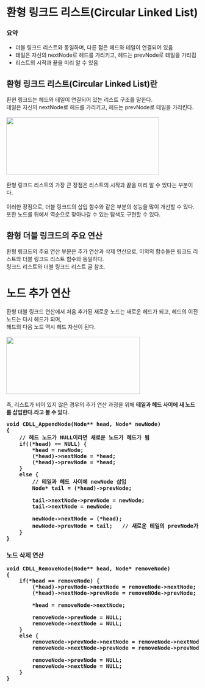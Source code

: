 # 환형 링크드 리스트(Circular Linked List)

### 요약
<ul>
<li>더블 링크드 리스트와 동일하며, 다른 점은 헤드와 테일이 연결되어 있음</li>
<li>테일은 자신의 nextNode로 헤드를 가리키고, 헤드는 prevNode로 테일을 가리킴</li>
<li>리스트의 시작과 끝을 미리 알 수 있음</li>
</ul>

## 환형 링크드 리스트(Circular Linked List)란
환현 링크드는 헤드와 테일이 연결되어 있는 리스트 구조를 말한다.
<br>
테일은 자신의 nextNode로 헤드를 가리키고, 헤드는 prevNode로 테일을 가리킨다.
<br>
<br>
<img src="https://user-images.githubusercontent.com/87363461/200290277-2ce397c2-bea9-49c3-9a47-e3976ff7df72.JPG" width="400" height="150">
<br>
<br>
환형 링크드 리스트의 가장 큰 장점은 리스트의 시작과 끝을 미리 알 수 있다는 부분이다.
<br>
<br>
이러한 장점으로, 더블 링크드의 삽입 함수와 같은 부분의 성능을 많이 개선할 수 있다.
<br>
또한 노드를 뒤에서 역순으로 찾아나갈 수 있는 탐색도 구현할 수 있다.

## 환형 더블 링크드의 주요 연산
환형 링크드의 주요 연산 부분은 추가 연산과 삭제 연산으로, 이외의 함수들은 링크드 리스트와 더블 링크드 리스트 함수와 동일하다.
<br>
링크드 리스트와 더블 링크드 리스트 글 참조.

# 노드 추가 연산
환형 더블 링크드 연산에서 처음 추가된 새로운 노드는 새로운 헤드가 되고, 헤드의 이전 노드는 다시 헤드가 되며,
<br>
헤드의 다음 노드 역시 헤드 자신이 된다.
<br>
<br>
<img src="https://user-images.githubusercontent.com/87363461/200291184-a8b1d8b7-be79-42ca-a18b-e6835c06a6cf.JPG" width="350" height="150">
<br>
<br>
즉, 리스트가 비어 있지 않은 경우의 추가 연산 과정을 위해 <b>테일과 헤드 사이에 새 노드를 삽입한다.<b>라고 볼 수 있다.
<pre>
void CDLL_AppendNode(Node** head, Node* newNode)
{
    // 헤드 노드가 NULL이라면 새로운 노드가 헤드가 됨
    if((*head) == NULL) {
        *head = newNode;
        (*head)->nextNode = *head;
        (*head)->prevNode = *head;
    }
    else {
        // 테일과 헤드 사이에 newNode 삽입
        Node* tail = (*head)->prevNode;
        
        tail->nextNode->prevNode = newNode;
        tail->nextNode = newNode;
        
        newNode->nextNode = (*head);
        newNode->prevNode = tail;   // 새로운 테일의 prevNode가 기존의 테일을 가리킴
    }
}
</pre>

### 노드 삭제 연산
<pre>
void CDLL_RemoveNode(Node** head, Node* removeNode)
{
    if(*head == removeNode) {
        (*head)->prevNode->nextNode = removeNode->nextNode;
        (*head)->nextNode->prevNode = removeNOde->prevNode;
        
        *head = removeNode->nextNode;
        
        removeNode->prevNode = NULL;
        removeNode->nextNode = NULL;
    }
    else {
        removeNode->prevNode->nextNode = removeNode->nextNode;
        removeNode->nextNode->prevNode = removeNode->prevNode;
        
        removeNode->prevNode = NULL;
        removeNode->nextNode = NULL;
    }
}
</pre>
